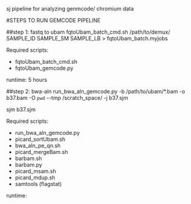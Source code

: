 sj pipeline for analyzing genmcode/ chromium data

#STEPS TO RUN GEMCODE PIPELINE

##step 1: fastq to ubam
fqtoUbam_batch_cmd.sh /path/to/demux/ SAMPLE_ID SAMPLE_SM SAMPLE_LB > fqtoUbam_batch.myjobs

Required scripts:
* fqtoUbam_batch_cmd.sh
* fqtoUbam_gemcode.py

runtime: 
5 hours

##step 2: bwa-aln
run_bwa_aln_gemcode.py -b /path/to/ubam/*.bam -o b37.bam -O `pwd` --tmp /scratch_space/ -j b37.sjm    

sjm b37.sjm

Required scripts:
* run_bwa_aln_gemcode.py
* picard_sortUbam.sh
* bwa_aln_pe_qn.sh
* picard_mergeBam.sh
* barbam.sh
* barbam.py
* picard_msam.sh
* picard_mdup.sh
* samtools (flagstat)

runtime:

